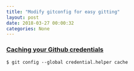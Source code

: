 ```yaml
---
title: "Modify gitconfig for easy gitting"
layout: post
date: 2018-03-27 00:00:32
categories: None
---
```


### [Caching your Github credentials](https://help.github.com/articles/caching-your-github-password-in-git/#platform-linux)

```
$ git config --global credential.helper cache
```
